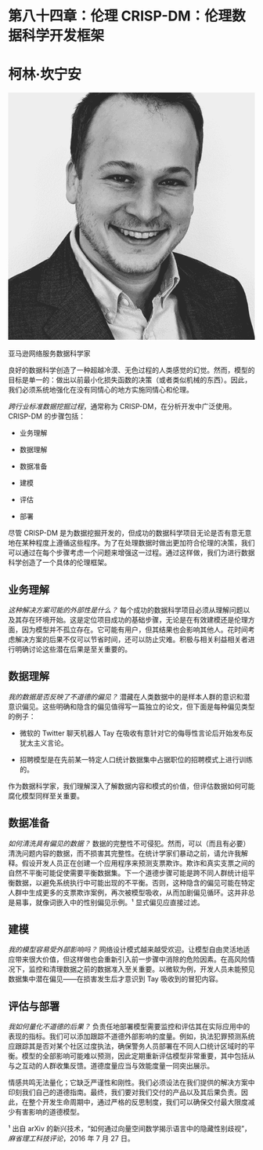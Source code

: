 # 第八十四章：伦理 CRISP-DM：伦理数据科学开发框架

# 柯林·坎宁安

![](img/Collin_Cunningham.png)

亚马逊网络服务数据科学家

良好的数据科学创造了一种超越冷漠、无色过程的人类感觉的幻觉。然而，模型的目标是单一的：做出以前最小化损失函数的决策（或者类似机械的东西）。因此，我们必须系统地强化在没有同情心的地方实施同情心和伦理。

*跨行业标准数据挖掘过程*，通常称为 CRISP-DM，在分析开发中广泛使用。CRISP-DM 的步骤包括：

+   业务理解

+   数据理解

+   数据准备

+   建模

+   评估

+   部署

尽管 CRISP-DM 是为数据挖掘开发的，但成功的数据科学项目无论是否有意无意地在某种程度上遵循这些程序。为了在处理数据时做出更加符合伦理的决策，我们可以通过在每个步骤考虑一个问题来增强这一过程。通过这样做，我们为进行数据科学创造了一个具体的伦理框架。

## 业务理解

*这种解决方案可能的外部性是什么？* 每个成功的数据科学项目必须从理解问题以及其存在环境开始。这是定位项目成功的基础步骤，无论是在有效建模还是伦理方面，因为模型并不孤立存在。它可能有用户，但其结果也会影响其他人。花时间考虑解决方案的后果不仅可以节省时间，还可以防止灾难。积极与相关利益相关者进行明确讨论这些潜在后果是至关重要的。

## 数据理解

*我的数据是否反映了不道德的偏见？* 潜藏在人类数据中的是样本人群的意识和潜意识偏见。这些明确和隐含的偏见值得写一篇独立的论文，但下面是每种偏见类型的例子：

+   微软的 Twitter 聊天机器人 Tay 在吸收有意针对它的侮辱性言论后开始发布反犹太主义言论。

+   招聘模型是在先前某一特定人口统计数据集中占据职位的招聘模式上进行训练的。

作为数据科学家，我们理解深入了解数据内容和模式的价值，但评估数据如何可能腐化模型同样至关重要。

## 数据准备

*如何清洗具有偏见的数据？* 数据的完整性不可侵犯。然而，可以（而且有必要）清洗问题内容的数据，而不损害其完整性。在统计学家们暴动之前，请允许我解释。假设开发人员正在创建一个应用程序来预测支票欺诈。欺诈和真实支票之间的自然不平衡可能促使需要平衡数据集。下一个道德步骤可能是跨不同人群统计组平衡数据，以避免系统执行中可能出现的不平衡。否则，这种隐含的偏见可能在特定人群中生成更多的支票欺诈案例，再次被模型吸收，从而加剧偏见循环。这并非总是易事，就像词嵌入中的性别偏见示例。¹ 显式偏见应直接过滤。

## 建模

*我的模型容易受外部影响吗？* 网络设计模式越来越受欢迎。让模型自由灵活地适应带来很大价值，但这样做也会重新引入前一步骤中消除的危险因素。在高风险情况下，监控和清理数据之前的数据准入至关重要。以微软为例，开发人员未能预见数据集中潜在偏见——在损害发生后才意识到 Tay 吸收到的冒犯内容。

## 评估与部署

*我如何量化不道德的后果？* 负责任地部署模型需要监控和评估其在实际应用中的表现的指标。我们可以添加跟踪不道德外部影响的度量。例如，执法犯罪预测系统应跟踪其是否对某个社区过度执法，确保警务人员部署在不同人口统计区域时的平衡。模型的全部影响可能难以预测，因此定期重新评估模型非常重要，其中包括从与之互动的人群收集反馈。道德度量应当与效能度量一同突出展示。

情感共鸣无法量化；它缺乏严谨性和刚性。我们必须设法在我们提供的解决方案中印刻我们自己的道德指南。最终，我们要对我们交付的产品以及其后果负责。因此，在整个开发生命周期中，通过严格的反思制度，我们可以确保交付最大限度减少有害影响的道德模型。

¹ 出自 arXiv 的新兴技术，“如何通过向量空间数学揭示语言中的隐藏性别歧视”，*麻省理工科技评论*，2016 年 7 月 27 日。

